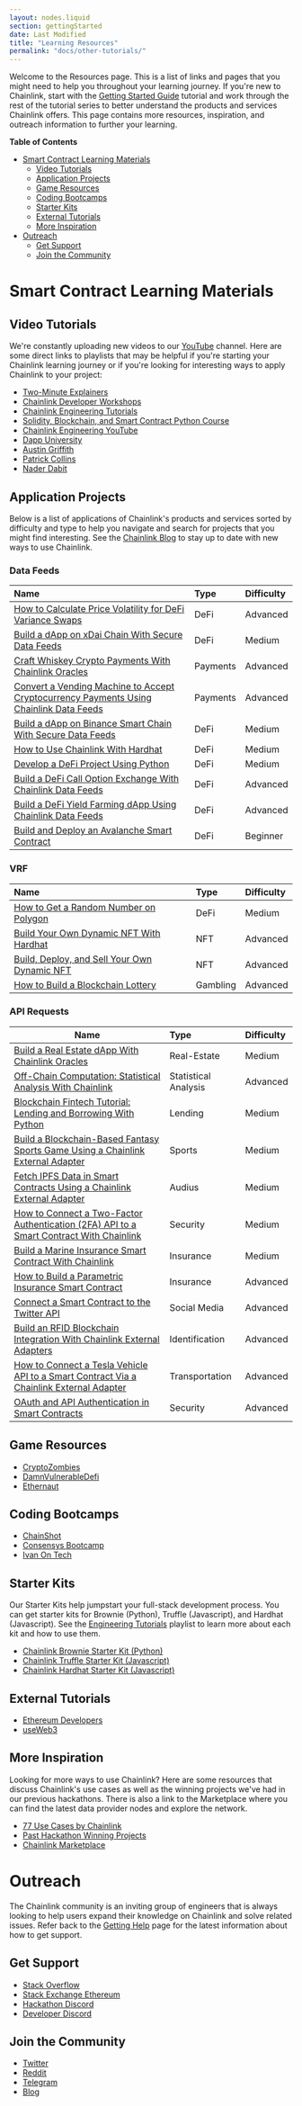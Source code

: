 ```yaml
---
layout: nodes.liquid
section: gettingStarted
date: Last Modified
title: "Learning Resources"
permalink: "docs/other-tutorials/"
---
```


Welcome to the Resources page. This is a list of links and pages that you might need to help you throughout your learning journey. If you're new to Chainlink, start with the [Getting Started Guide](/getting-started/) tutorial and work through the rest of the tutorial series to better understand the products and services Chainlink offers. This page contains more resources, inspiration, and outreach information to further your learning.

**Table of Contents**

+ [Smart Contract Learning Materials](#smart-contract-learning-materials)
  + [Video Tutorials](#video-tutorials)
  + [Application Projects](#application-projects)
  + [Game Resources](#game-resources)
  + [Coding Bootcamps](#coding-bootcamps)
  + [Starter Kits](#starter-kits)
  + [External Tutorials](#external-tutorials)
  + [More Inspiration](#more-inspiration)
+ [Outreach](#outreach)
  + [Get Support](#get-support)
  + [Join the Community](#join-the-community)


# Smart Contract Learning Materials

## Video Tutorials

We're constantly uploading new videos to our [YouTube](https://www.youtube.com/c/chainlink) channel. Here are some direct links to playlists that may be helpful if you're starting your Chainlink learning journey or if you're looking for interesting ways to apply Chainlink to your project:

- [Two-Minute Explainers](https://www.youtube.com/playlist?list=PLVP9aGDn-X0Q3qBME3T9sBMw66xPsglMA)
- [Chainlink Developer Workshops](https://www.youtube.com/playlist?list=PLVP9aGDn-X0SPHromvpiGvoNDpH7YErmf)
- [Chainlink Engineering Tutorials](https://www.youtube.com/playlist?list=PLVP9aGDn-X0QwJVbQvuKr-zrh2_DV5M6J)
- [Solidity, Blockchain, and Smart Contract Python Course](https://www.youtube.com/watch?v=M576WGiDBdQ)
- [Chainlink Engineering YouTube](https://www.youtube.com/playlist?list=PLVP9aGDn-X0QwJVbQvuKr-zrh2_DV5M6J)
- [Dapp University](https://www.youtube.com/watch?v=YLmMNocc1ys)
- [Austin Griffith](https://www.youtube.com/watch?v=ffU96UhlA0A)
- [Patrick Collins](https://www.youtube.com/watch?v=p36tXHX1JD8)
- [Nader Dabit](https://www.youtube.com/watch?v=nS9xP1hxg3w)

## Application Projects
Below is a list of applications of Chainlink's products and services sorted by difficulty and type to help you navigate and search for projects that you might find interesting. See the [Chainlink Blog](https://blog.chain.link/) to stay up to date with new ways to use Chainlink.

### Data Feeds
| Name                                                                                                                                               | Type     | Difficulty |
|:-------------------------------------------------------------------------------------------------------------------------------------------------- |:-------- |:---------- |
| [How to Calculate Price Volatility for DeFi Variance Swaps](https://blog.chain.link/how-to-calculate-price-volatility-for-defi-variance-swaps/)    | DeFi     | Advanced   |
| [Build a dApp on xDai Chain With Secure Data Feeds](https://blog.chain.link/build-a-dapp-on-xdai-chain-with-secure-data-feeds/)                    | DeFi     | Medium     |
| [Craft Whiskey Crypto Payments With Chainlink Oracles](https://blog.chain.link/craft-whiskey-crypto-payments-with-chainlink-oracles/)              | Payments | Advanced   |
| [Convert a Vending Machine to Accept Cryptocurrency Payments Using Chainlink Data Feeds](https://blog.chain.link/cryptocurrency-vending-machine/) | Payments | Advanced   |
| [Build a dApp on Binance Smart Chain With Secure Data Feeds](https://blog.chain.link/build-a-dapp-on-binance-smart-chain-with-secure-data-feeds/)  | DeFi     | Medium     |
| [How to Use Chainlink With Hardhat](https://blog.chain.link/using-chainlink-with-hardhat/)                                                         | DeFi     | Medium     |
| [Develop a DeFi Project Using Python](https://blog.chain.link/develop-python-defi-project/)                                                        | DeFi     | Medium     |
| [Build a DeFi Call Option Exchange With Chainlink Data Feeds](https://blog.chain.link/defi-call-option-exchange-in-solidity/)                     | DeFi     | Advanced   |
| [Build a DeFi Yield Farming dApp Using Chainlink Data Feeds](https://blog.chain.link/build-defi-yield-farming-application-with-chainlink/)        | DeFi     | Advanced   |
| [Build and Deploy an Avalanche Smart Contract](https://blog.chain.link/how-to-build-and-deploy-an-avalanche-smart-contract/)                      | DeFi     | Beginner   |


### VRF
| Name                                                                                                    | Type     | Difficulty |
|:------------------------------------------------------------------------------------------------------- |:-------- |:---------- |
| [How to Get a Random Number on Polygon](https://blog.chain.link/how-to-get-a-random-number-on-polygon/) | DeFi     | Medium     |
| [Build Your Own Dynamic NFT With Hardhat](https://blog.chain.link/dynamic-nft-hardhat/)                 | NFT      | Advanced   |
| [Build, Deploy, and Sell Your Own Dynamic NFT](https://blog.chain.link/build-deploy-and-sell-your-own-dynamic-nft/)                | NFT | Advanced |
| [How to Build a Blockchain Lottery](https://blog.chain.link/how-to-build-a-blockchain-lottery-2/)       | Gambling | Advanced   |

### API Requests

| Name                                                                                                                                                           | Type                 | Difficulty |
| -------------------------------------------------------------------------------------------------------------------------------------------------------------- |:-------------------- |:---------- |
| [Build a Real Estate dApp With Chainlink Oracles](https://blog.chain.link/build-a-real-estate-dapp-with-chainlink-oracles/)                                    | Real-Estate          | Medium     |
| [Off-Chain Computation: Statistical Analysis With Chainlink](https://blog.chain.link/off-chain-computation-statistical-analysis-with-chainlink/)               | Statistical Analysis | Advanced   |
| [Blockchain Fintech Tutorial: Lending and Borrowing With Python](https://blog.chain.link/blockchain-fintech-defi-tutorial-lending-borrowing-python/)           | Lending              | Medium     |
| [Build a Blockchain-Based Fantasy Sports Game Using a Chainlink External Adapter](https://blog.chain.link/blockchain-based-fantasy-sports-game)                | Sports               | Medium     |
| [Fetch IPFS Data in Smart Contracts Using a Chainlink External Adapter](https://blog.chain.link/fetch-ipfs-api-data-token-distribution/)                       | Audius               | Medium     |
| [How to Connect a Two-Factor Authentication (2FA) API to a Smart Contract With Chainlink](https://blog.chain.link/2fa-authentication-smart-contracts/)         | Security             | Medium     |
| [Build a Marine Insurance Smart Contract With Chainlink](https://blog.chain.link/build-a-marine-insurance-smart-contract-with-chainlink/)                      | Insurance            | Medium     |
| [How to Build a Parametric Insurance Smart Contract](https://blog.chain.link/parametric-insurance-smart-contract/)                                             | Insurance            | Advanced   |
| [Connect a Smart Contract to the Twitter API](https://blog.chain.link/connect-smart-contract-to-twitter-api/)                                                  | Social Media         | Advanced   |
| [Build an RFID Blockchain Integration With Chainlink External Adapters](https://blog.chain.link/rfid-blockchain-integration-with-chainlink-external-adapters/) | Identification       | Advanced   |
| [How to Connect a Tesla Vehicle API to a Smart Contract Via a Chainlink External Adapter](https://blog.chain.link/create-tesla-smart-contract-rental/)         | Transportation       | Advanced   |
| [OAuth and API Authentication in Smart Contracts](https://blog.chain.link/oauth-and-api-authentication-in-smart-contracts-2/)                                                                                                                                                               |  Security                    |  Advanced          |

## Game Resources

- [CryptoZombies](https://cryptozombies.io/)
- [DamnVulnerableDefi](https://damnvulnerabledefi.xyz/challenges/8.html)
- [Ethernaut](https://ethernaut.openzeppelin.com/)

## Coding Bootcamps

- [ChainShot](https://www.chainshot.com/courses)
- [Consensys Bootcamp](https://consensys.net/academy/bootcamp/)
- [Ivan On Tech](https://academy.moralis.io/courses/chainlink-101)

## Starter Kits

Our Starter Kits help jumpstart your full-stack development process. You can get starter kits for Brownie (Python), Truffle (Javascript), and Hardhat (Javascript). See the [Engineering Tutorials](https://www.youtube.com/playlist?list=PLVP9aGDn-X0QwJVbQvuKr-zrh2_DV5M6J) playlist to learn more about each kit and how to use them.

- [Chainlink Brownie Starter Kit (Python)](https://github.com/smartcontractkit/chainlink-mix)
- [Chainlink Truffle Starter Kit (Javascript)](https://github.com/smartcontractkit/truffle-starter-kit)
- [Chainlink Hardhat Starter Kit (Javascript)](https://github.com/smartcontractkit/hardhat-starter-kit)

## External Tutorials

- [Ethereum Developers](https://ethereum.org/en/developers/tutorials/)
- [useWeb3](https://www.useweb3.xyz/)

## More Inspiration

Looking for more ways to use Chainlink? Here are some resources that discuss Chainlink's use cases as well as the winning projects we've had in our previous hackathons. There is also a link to the Marketplace where you can find the latest data provider nodes and explore the network.

- [77 Use Cases by Chainlink](https://blog.chain.link/44-ways-to-enhance-your-smart-contract-with-chainlink/)
- [Past Hackathon Winning Projects](/docs/example-projects)
- [Chainlink Marketplace](https://market.link/)

# Outreach

The Chainlink community is an inviting group of engineers that is always looking to help users expand their knowledge on Chainlink and solve related issues. Refer back to the [Getting Help](/docs/getting-help) page for the latest information about how to get support.

## Get Support
- [Stack Overflow](https://stackoverflow.com/questions/tagged/chainlink)
- [Stack Exchange Ethereum](https://ethereum.stackexchange.com/questions/tagged/chainlink)
- [Hackathon Discord](https://discord.gg/h3AvTHj)
- [Developer Discord](https://discord.gg/2YHSAey)

## Join the Community
- [Twitter](https://mobile.twitter.com/chainlink)
- [Reddit](https://www.reddit.com/r/Chainlink/)
- [Telegram](https://t.me/chainlinkofficial)
- [Blog](https://blog.chain.link)
